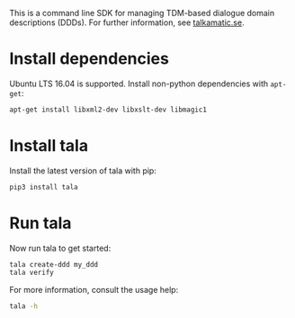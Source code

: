 This is a command line SDK for managing TDM-based dialogue domain descriptions (DDDs). For further information, see [talkamatic.se](http://talkamatic.se).

# Install dependencies
Ubuntu LTS 16.04 is supported. Install non-python dependencies with `apt-get`:
```bash
apt-get install libxml2-dev libxslt-dev libmagic1
```

# Install tala
Install the latest version of tala with pip:
```bash
pip3 install tala
```

# Run tala
Now run tala to get started:
```bash
tala create-ddd my_ddd
tala verify
```

For more information, consult the usage help:
```bash
tala -h
```
